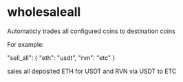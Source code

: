 # wholesaleall
Automaticly trades all configured coins to destination coins

  For example:
  
  "sell_all": {
    "eth": "usdt",
    "rvn": "etc"
  }
  
  sales all deposited ETH for USDT and RVN via USDT to ETC
